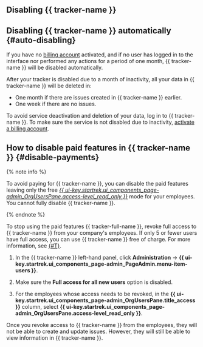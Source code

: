 ## Disabling {{ tracker-name }}

## Disabling {{ tracker-name }} automatically {#auto-disabling}

If you have no [billing account](billing-account.md) activated, and if no user has logged in to the interface nor performed any actions for a period of one month, {{ tracker-name }} will be disabled automatically.

After your tracker is disabled due to a month of inactivity, all your data in {{ tracker-name }} will be deleted in:

* One month if there are issues created in {{ tracker-name }} earlier.
* One week if there are no issues.

To avoid service deactivation and deletion of your data, log in to {{ tracker-name }}. To make sure the service is not disabled due to inactivity, [activate a billing account](billing-account.md#create).

## How to disable paid features in {{ tracker-name }} {#disable-payments}

{% note info %}

To avoid paying for {{ tracker-name }}, you can disable the paid features leaving only the free [*{{ ui-key.startrek.ui_components_page-admin_OrgUsersPane.access-level_read_only }}*](access.md#readonly) mode for your employees. You cannot fully disable {{ tracker-name }}.

{% endnote %}

To stop using the paid features {{ tracker-full-name }}, revoke full access to {{ tracker-name }} from your company's employees. If only 5 or fewer users have full access, you can use {{ tracker-name }} free of charge. For more information, see [{#T}](pricing.md).

1. In the {{ tracker-name }} left-hand panel, click **Administration** → **{{ ui-key.startrek.ui_components_page-admin_PageAdmin.menu-item-users }}**.

1. Make sure the **Full access for all new users** option is disabled.

1. For the employees whose access needs to be revoked, in the **{{ ui-key.startrek.ui_components_page-admin_OrgUsersPane.title_access }}** column, select **{{ ui-key.startrek.ui_components_page-admin_OrgUsersPane.access-level_read_only }}**.


Once you revoke access to {{ tracker-name }} from the employees, they will not be able to create and update issues. However, they will still be able to view information in {{ tracker-name }}.